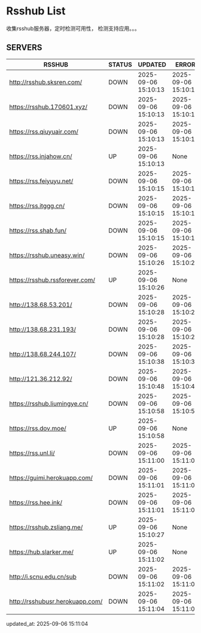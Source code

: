 # Rsshub List

收集rsshub服务器，定时检测可用性， 检测支持应用。。。


## SERVERS

|  RSSHUB   | STATUS  | UPDATED  | ERROR  | TWITTER |  
|  ----  | ----  | ----  | ----  | ---- |  
| http://rsshub.sksren.com/ | DOWN | 2025-09-06 15:10:13 | 2025-09-06 15:10:13 |  
| https://rsshub.170601.xyz/ | DOWN | 2025-09-06 15:10:13 | 2025-09-06 15:10:13 |  
| https://rss.qiuyuair.com/ | DOWN | 2025-09-06 15:10:13 | 2025-09-06 15:10:13 |  
| https://rss.injahow.cn/ | UP | 2025-09-06 15:10:13 | None ||  
| https://rss.feiyuyu.net/ | DOWN | 2025-09-06 15:10:15 | 2025-09-06 15:10:15 |  
| https://rss.itggg.cn/ | DOWN | 2025-09-06 15:10:15 | 2025-09-06 15:10:15 |  
| https://rss.shab.fun/ | DOWN | 2025-09-06 15:10:15 | 2025-09-06 15:10:15 |  
| https://rsshub.uneasy.win/ | DOWN | 2025-09-06 15:10:26 | 2025-09-06 15:10:26 |  
| https://rsshub.rssforever.com/ | UP | 2025-09-06 15:10:26 | None ||  
| http://138.68.53.201/ | DOWN | 2025-09-06 15:10:28 | 2025-09-06 15:10:28 |  
| http://138.68.231.193/ | DOWN | 2025-09-06 15:10:28 | 2025-09-06 15:10:28 |  
| http://138.68.244.107/ | DOWN | 2025-09-06 15:10:38 | 2025-09-06 15:10:38 |  
| http://121.36.212.92/ | DOWN | 2025-09-06 15:10:48 | 2025-09-06 15:10:48 |  
| https://rsshub.liumingye.cn/ | DOWN | 2025-09-06 15:10:58 | 2025-09-06 15:10:58 |  
| https://rss.dov.moe/ | UP | 2025-09-06 15:10:58 | None ||  
| https://rss.unl.li/ | DOWN | 2025-09-06 15:11:00 | 2025-09-06 15:11:00 |  
| https://guimi.herokuapp.com/ | DOWN | 2025-09-06 15:11:01 | 2025-09-06 15:11:01 |  
| https://rss.hee.ink/ | DOWN | 2025-09-06 15:11:01 | 2025-09-06 15:11:01 |  
| https://rsshub.zsliang.me/ | UP | 2025-09-06 15:10:27 | None |OK|  
| https://hub.slarker.me/ | UP | 2025-09-06 15:11:02 | None ||  
| http://i.scnu.edu.cn/sub | DOWN | 2025-09-06 15:11:02 | 2025-09-06 15:11:02 |  
| http://rsshubusr.herokuapp.com/ | DOWN | 2025-09-06 15:11:04 | 2025-09-06 15:11:04 |  
  

updated_at: 2025-09-06 15:11:04  
